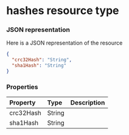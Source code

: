 # hashes resource type



### JSON representation

Here is a JSON representation of the resource

```json
{
  "crc32Hash": "String",
  "sha1Hash": "String"
}

```
### Properties
| Property	   | Type	|Description|
|:---------------|:--------|:----------|
|crc32Hash|String||
|sha1Hash|String||

<!-- uuid: 994b84f3-8c05-408b-bb4d-0e40fe7ef165
2015-10-12 23:35:01 UTC -->